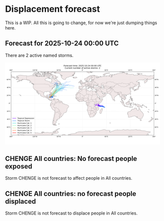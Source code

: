 # Displacement forecast

This is a WIP. All this is going to change, for now we're just dumping things here.

## Forecast for 2025-10-24 00:00 UTC

There are 2 active named storms.

![Active storm ensemble tracks](ECMWF_TC_tracks_20251024000000.png)


## CHENGE All countries: No forecast people exposed

Storm CHENGE is not forecast to affect people in All countries.


## CHENGE All countries: no forecast people displaced

Storm CHENGE is not forecast to displace people in All countries.


